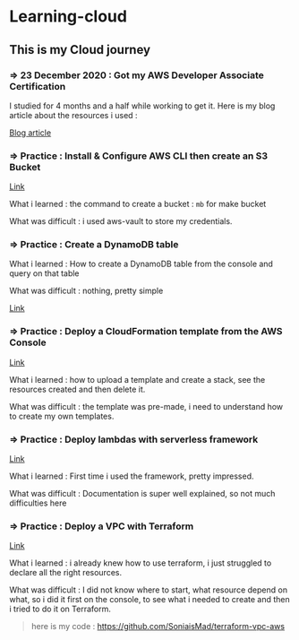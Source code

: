 # Learning-cloud

## This is my Cloud journey

### => 23 December 2020 : Got my AWS Developer Associate Certification

I studied for 4 months and a half while working to get it.
Here is my blog article about the resources i used : 

[Blog article](https://crunchcrunch.me/ressources-that-helped-me-get-my-aws-cda-certification)

### => Practice : Install & Configure AWS CLI then create an S3 Bucket

[Link](https://github.com/100DaysOfCloud/100DaysOfCloudIdeas/blob/master/Projects/STR/STR04/STR04-AWS100.md)

What i learned : the command to create a bucket : `mb` for make bucket

What was difficult : i used aws-vault to store my credentials.

### => Practice : Create a DynamoDB table

What i learned : How to create a DynamoDB table from the console and query on that table

What was difficult : nothing, pretty simple

[Link](https://github.com/100DaysOfCloud/100DaysOfCloudIdeas/blob/master/Projects/DBS/DBS05/DBS05-AWS100.md)

### => Practice : Deploy a CloudFormation template from the AWS Console

[Link](https://github.com/100DaysOfCloud/100DaysOfCloudIdeas/blob/master/Projects/OPS/OPS01/OPS01-AWS100.md)

What i learned : how to upload a template and create a stack, see the resources created and then delete it.

What was difficult : the template was pre-made, i need to understand how to create my own templates.

### => Practice : Deploy lambdas with serverless framework

[Link](https://crunchcrunch.me/something-cool-serverless-framework)

What i learned : First time i used the framework, pretty impressed.

What was difficult : Documentation is super well explained, so not much difficulties here

### => Practice : Deploy a VPC with Terraform

[Link](https://github.com/100DaysOfCloud/100DaysOfCloudIdeas/blob/master/Projects/OPS/OPS01/OPS01-AWS300.md)

What i learned : i already knew how to use terraform, i just struggled to declare all the right resources.

What was difficult : I did not know where to start, what resource depend on what, so i did it first on the console, to see what i needed to create and then i tried to do it on Terraform.

> here is my code : https://github.com/SoniaisMad/terraform-vpc-aws






